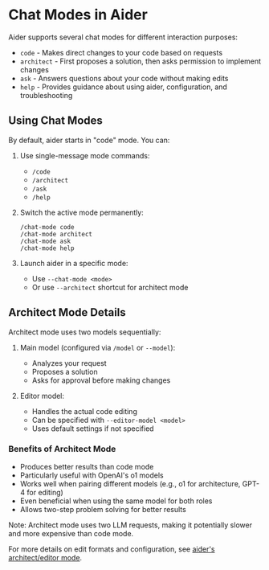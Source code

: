 # Chat Modes in Aider

Aider supports several chat modes for different interaction purposes:

- `code` - Makes direct changes to your code based on requests
- `architect` - First proposes a solution, then asks permission to implement changes
- `ask` - Answers questions about your code without making edits
- `help` - Provides guidance about using aider, configuration, and troubleshooting

## Using Chat Modes

By default, aider starts in "code" mode. You can:

1. Use single-message mode commands:
   - `/code` 
   - `/architect`
   - `/ask`
   - `/help`

2. Switch the active mode permanently:
   ```
   /chat-mode code
   /chat-mode architect
   /chat-mode ask
   /chat-mode help
   ```

3. Launch aider in a specific mode:
   - Use `--chat-mode <mode>`
   - Or use `--architect` shortcut for architect mode

## Architect Mode Details

Architect mode uses two models sequentially:

1. Main model (configured via `/model` or `--model`):
   - Analyzes your request
   - Proposes a solution
   - Asks for approval before making changes

2. Editor model:
   - Handles the actual code editing
   - Can be specified with `--editor-model <model>`
   - Uses default settings if not specified

### Benefits of Architect Mode

- Produces better results than code mode
- Particularly useful with OpenAI's o1 models
- Works well when pairing different models (e.g., o1 for architecture, GPT-4 for editing)
- Even beneficial when using the same model for both roles
- Allows two-step problem solving for better results

Note: Architect mode uses two LLM requests, making it potentially slower and more expensive than code mode.

For more details on edit formats and configuration, see [aider's architect/editor mode](https://aider.chat/2024/09/26/architect.html).
